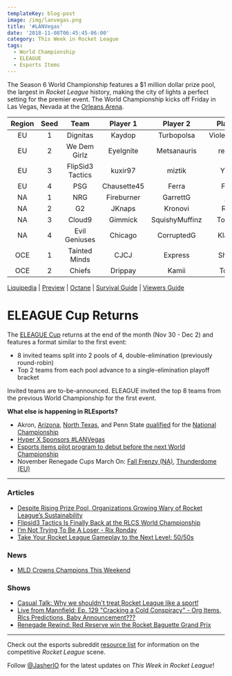 ```yaml
---
templateKey: blog-post
image: /img/lanvegas.png
title: '#LANVegas'
date: '2018-11-08T06:45:45-06:00'
category: This Week in Rocket League
tags:
  - World Championship
  - ELEAGUE
  - Esports Items
---
```

The Season 6 World Championship features a $1 million dollar prize pool, the largest in *Rocket League* history, making the city of lights a perfect setting for the premier event. The World Championship kicks off Friday in Las Vegas, Nevada at the [Orleans Arena](https://www.orleansarena.com/).

| Region | Seed | Team | Player 1 | Player 2 | Player 3 |
|:------:|:----:|:----------------:|:-----------:|:--------------:|:------------:|
| EU | 1 | Dignitas | Kaydop | Turbopolsa | ViolentPanda |
| EU | 2 | We Dem Girlz | EyeIgnite | Metsanauris | remkoe |
| EU | 3 | FlipSid3 Tactics | kuxir97 | miztik | Yukeo |
| EU | 4 | PSG | Chausette45 | Ferra | Fruity |
| NA | 1 | NRG | Fireburner | GarrettG | jstn |
| NA | 2 | G2 | JKnaps | Kronovi | Rizzo |
| NA | 3 | Cloud9 | Gimmick | SquishyMuffinz | Torment |
| NA | 4 | Evil Geniuses | Chicago | CorruptedG | Klassux |
| OCE | 1 | Tainted Minds | CJCJ | Express | Shadey |
| OCE | 2 | Chiefs | Drippay | Kamii | Torsos |

[Liquipedia](https://liquipedia.net/rocketleague/Rocket_League_Championship_Series/Season_6) | [Preview](https://www.rocketleagueesports.com/news/rlcs-world-championship-this-weekend-/) | [Octane](https://octane.gg/event/rlcs-season-six-world-championship) | [Survival Guide](https://www.rocketleagueesports.com/news/rlcs-season-6-world-championship-survival-guide-/) | [Viewers Guide](https://www.reddit.com/r/RocketLeague/comments/9uqmjl/a_guide_to_watch_the_rlcs_s6_world_championship/)

# ELEAGUE Cup Returns

The [ELEAGUE Cup](https://www.eleague.com/rocketleague-2018/news/eleague-cup-rocket-league-2018) returns at the end of the month (Nov 30 - Dec 2) and features a format similar to the first event: 

* 8 invited teams split into 2 pools of 4, double-elimination (previously round-robin)
* Top 2 teams from each pool advance to a single-elimination playoff bracket

Invited teams are to-be-announced. ELEAGUE invited the top 8 teams from the previous World Championship for the first event. 

**What else is happening in RLEsports?**

* Akron, [Arizona](https://twitter.com/RLEsports/status/1060023422703538176), [North Texas](https://twitter.com/RLEsports/status/1059971884228456448), and Penn State [qualified](https://www.twitch.tv/videos/332566552) for the [National Championship](https://www.rocketleagueesports.com/news/crl-national-championship-tickets-on-sale-now-/)
* [Hyper X Sponsors #LANVegas](https://twitter.com/RLEsports/status/1060266786463993856)
* [Esports items pilot program to debut before the next World Championship](https://www.rocketleagueesports.com/news/let-s-talk----esports-org-items/)
* November Renegade Cups March On: [Fall Frenzy (NA)](https://smash.gg/tournament/fall-frenzy/events), [Thunderdome (EU)](https://smash.gg/tournament/rocketeers-thunderdome/events)

---

### Articles

* [Despite Rising Prize Pool, Organizations Growing Wary of Rocket League’s Sustainability](https://esportsobserver.com/rocket-league-revenue-share/)
* [Flipsid3 Tactics Is Finally Back at the RLCS World Championship](https://ginx.tv/rocket-league/flipsid3-tactics-finally-back-rlcs-world-championship/)
* [I’m Not Trying To Be A Loser - Rix Ronday](https://www.theplayerslobby.com/2979/im-not-trying-loser-rix-ronday-method-rocket-league/)
* [Take Your Rocket League Gameplay to the Next Level: 50/50s](http://dignitas.gg/articles/blogs/rocket-league/12854/take-your-rocket-league-gameplay-to-the-next-level-5050s)

### News

* [MLD Crowns Champions This Weekend](https://twitter.com/MLDoubles/status/1059449745817722880)

### Shows

* [Casual Talk: Why we shouldn't treat Rocket League like a sport!](https://www.youtube.com/watch?v=A_wqcPAiXi0)
* [Live from Mannfield: Ep. 129 "Cracking a Cold Conspiracy" - Org Items, Rlcs Predictions, Baby Announcement???](http://www.lfmannfield.com/episodes/2018/11/7/ep-129-cracking-a-cold-conspiracy-org-items-rlcs-predictions-baby-announcement)
* [Renegade Rewind: Red Reserve win the Rocket Baguette Grand Prix](https://www.youtube.com/watch?v=3nCKpau2m3s)

---

Check out the esports subreddit [resource list](https://www.reddit.com/r/RocketLeagueEsports/wiki/links) for information on the competitive *Rocket League* scene.

Follow [@JasherIO](https://twitter.com/JasherIO) for the latest updates on *This Week in Rocket League*!

